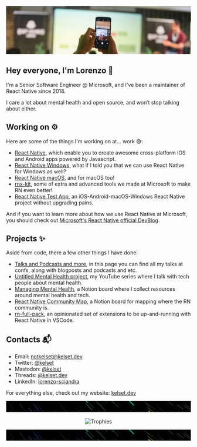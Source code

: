 <!--
**kelset/kelset** is a ✨ _special_ ✨ repository because its `README.md` (this file) appears on your GitHub profile.
-->

<img src="https://github.com/kelset/kelset/blob/master/img/header.jpg" alt="Header">

## Hey everyone, I'm Lorenzo 👋 

I'm a Senior Software Engineer @ Microsoft, and I've been a maintainer of React Native since 2018.

I care a lot about mental health and open source, and won’t stop talking about either.

## Working on ⚙️

Here are some of the things I'm working on at... work 😅:

* [React Native](https://github.com/facebook/react-native), which enable you to create awesome cross-platform iOS and Android apps powered by Javascript.
* [React Native Windows](https://github.com/microsoft/react-native-windows), what if I told you that we can use React Native for Windows as well?
* [React Native macOS](https://github.com/microsoft/react-native-macos), and for macOS too!
* [rnx-kit](https://github.com/microsoft/rnx-kit), some of extra and advanced tools we made at Microsoft to make RN even better!
* [React Native Test App](https://github.com/microsoft/react-native-test-app), an iOS-Android-macOS-Windows React Native project without upgrading pains.

And if you want to learn more about how we use React Native at Microsoft, you should check out [Microsoft's React Native official DevBlog](https://devblogs.microsoft.com/react-native/).

## Projects ✨

Aside from code, there a few other things I have done:

* [Talks and Podcasts and more](https://kelset.dev/tags/), in this page you can find all my talks at confs, along with blogposts and podcasts and etc.
* [Untitled Mental Health project](https://www.youtube.com/playlist?list=PLiD6R_aXkpLiMfS2YrhSgtSj09JJCaP2y), my YouTube series where I talk with tech people about mental health.
* [Managing Mental Health](https://lifeiswhat.notion.site/Managing-Mental-Health-adb0fb63a8144951b304bfb3bb7ed482), a Notion board where I collect resources around mental health and tech.
* [React Native Community Map](https://www.notion.so/lifeiswhat/The-React-Native-Community-Map-07f3221c294d4c8ab65a13cf1dee6901), a Notion board for mapping where the RN community is.
* [rn-full-pack](https://marketplace.visualstudio.com/items?itemName=kelset.rn-full-pack#overview), an opinionated set of extensions to be up-and-running with React Native in VSCode.
 
## Contacts 📬
 
* Email: [notkelset@kelset.dev](mailto:notkelset@kelset.dev)
* Twitter: [@kelset](https://twitter.com/kelset) 
* Mastodon: [@kelset](https://mastodon.online/@kelset)
* Threads: [@kelset.dev](https://www.threads.net/@kelset.dev)
* LinkedIn: [lorenzo-sciandra](https://www.linkedin.com/in/lorenzo-sciandra/)

For everything else, check out my website: [kelset.dev](https://kelset.dev/) 

<img src="https://github.com/kelset/kelset/blob/master/img/divider.jpg" alt="Divider" height="30" width="2000">
<p align="center">
  <img src="https://github-profile-trophy.vercel.app/?username=kelset&column=5&margin-w=7&margin-h=7" alt="Trophies" width="700">
</p>
<img src="https://github.com/kelset/kelset/blob/master/img/divider.jpg" alt="Divider" height="30" width="2000">
